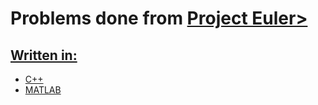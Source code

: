 <h1>Problems done from <a href = "https://projecteuler.net/about">Project Euler></h1>

<h2>Written in:</h2>
<ul>
	<li>C++</li>
	<li>MATLAB</li>
</ul>